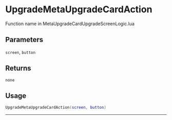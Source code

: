 # UpgradeMetaUpgradeCardAction
Function name in MetaUpgradeCardUpgradeScreenLogic.lua
## Parameters
`screen`, `button`
## Returns
`none`
## Usage
```lua
UpgradeMetaUpgradeCardAction(screen, button)
```
---
